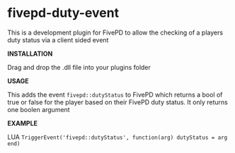 # fivepd-duty-event

This is a development plugin for FivePD to allow the checking of a players duty status via a client sided event

**INSTALLATION**

Drag and drop the .dll file into your plugins folder

**USAGE**

This adds the event  `fivepd::dutyStatus` to FivePD which returns a bool of true or false for the player based on their FivePD duty status.
It only returns one boolen argument


**EXAMPLE**

LUA
`TriggerEvent('fivepd::dutyStatus', function(arg)
        dutyStatus = arg
    end)
`
